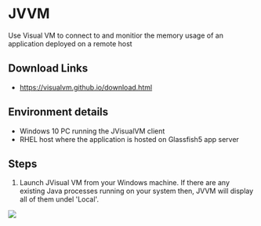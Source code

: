# JVVM
Use Visual VM to connect to and monitior the memory usage of an application deployed on a remote host

## Download Links
- https://visualvm.github.io/download.html

## Environment details
- Windows 10 PC running the JVisualVM client
- RHEL host where the application is hosted on Glassfish5 app server

## Steps

1. Launch JVisual VM from your Windows machine. If there are any existing Java processes running on your system then, JVVM will display all of them undel 'Local'.

<img src ="images/dasboard.PNG"></img>
